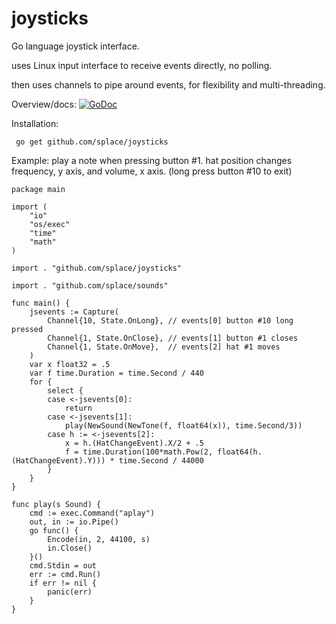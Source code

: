 # joysticks
Go language joystick interface.

uses Linux input interface to receive events directly, no polling.

then uses channels to pipe around events, for flexibility and multi-threading.

Overview/docs: [![GoDoc](https://godoc.org/github.com/splace/joysticks?status.svg)](https://godoc.org/github.com/splace/joysticks)

Installation:

     go get github.com/splace/joysticks

Example: play a note when pressing button #1. hat position changes frequency, y axis, and volume, x axis. (long press button #10 to exit) 

	package main

	import (
		"io"
		"os/exec"
		"time"
		"math"
	)

	import . "github.com/splace/joysticks"

	import . "github.com/splace/sounds"

	func main() {
		jsevents := Capture(
			Channel{10, State.OnLong}, // events[0] button #10 long pressed
			Channel{1, State.OnClose}, // events[1] button #1 closes
			Channel{1, State.OnMove},  // events[2] hat #1 moves
		)
		var x float32 = .5
		var f time.Duration = time.Second / 440
		for {
			select {
			case <-jsevents[0]:
				return
			case <-jsevents[1]:
				play(NewSound(NewTone(f, float64(x)), time.Second/3))
			case h := <-jsevents[2]:
				x = h.(HatChangeEvent).X/2 + .5
				f = time.Duration(100*math.Pow(2, float64(h.(HatChangeEvent).Y))) * time.Second / 44000
			}
		}
	}

	func play(s Sound) {
		cmd := exec.Command("aplay")
		out, in := io.Pipe()
		go func() {
			Encode(in, 2, 44100, s)
			in.Close()
		}()
		cmd.Stdin = out
		err := cmd.Run()
		if err != nil {
			panic(err)
		}
	} 




